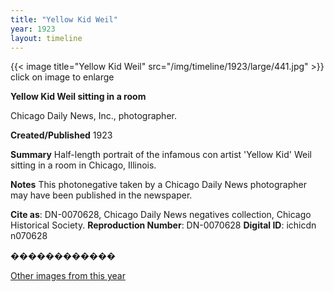 ```yaml
---
title: "Yellow Kid Weil"
year: 1923
layout: timeline
---
```


{{< image title="Yellow Kid Weil" src="/img/timeline/1923/large/441.jpg" >}}
click on image to enlarge

__**Yellow Kid Weil sitting in a room**__

Chicago Daily News, Inc., photographer.

**Created/Published**
1923

**Summary**
Half-length portrait of the infamous con artist 'Yellow Kid' Weil sitting in a room in Chicago, Illinois.

**Notes**
This photonegative taken by a Chicago Daily News photographer may have been published in the newspaper.

__Cite as__: DN-0070628, Chicago Daily News negatives collection, Chicago Historical Society.
__Reproduction Number__: DN-0070628
__Digital ID__: ichicdn n070628

������������

[Other images from this year](/historical/timeline/1923)